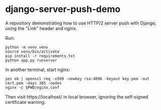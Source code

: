 django-server-push-demo
=======================

A repository demonstrating how to use HTTP/2 server push with Django, using the
"Link" header and nginx.

Run:

```
python -m venv venv
source venv/bin/activate
pip install -r requirements.txt
python app.py runserver
```

In another terminal, start nginx:

```
yes ok | openssl req -x509 -newkey rsa:4096 -keyout key.pem -out cert.pem -days 365 -nodes
nginx -c $PWD/nginx.conf
```

Then visit https://localhost/ in local browser, ignoring the self-signed
certificate warning.
